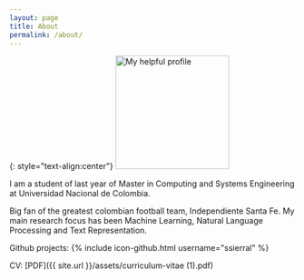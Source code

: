 ```yaml
---
layout: page
title: About
permalink: /about/
---
```


{: style="text-align:center"}
<img alt = "My helpful profile" src="{{ site.url }}/assets/profile.jpg" width="200">

I am a student of last year of Master in Computing and Systems Engineering at Universidad Nacional de Colombia. 

Big fan of the greatest colombian football team, Independiente Santa Fe. My main research focus has been Machine Learning, Natural Language Processing and Text Representation.

Github projects:
{% include icon-github.html username="ssierral" %}

CV:
[PDF]({{ site.url }}/assets/curriculum-vitae (1).pdf)

